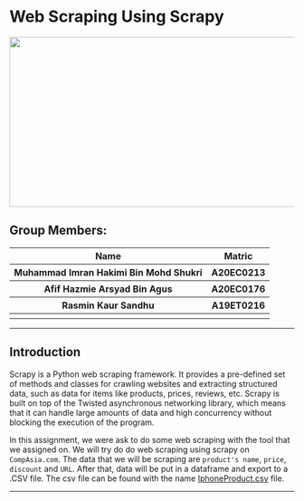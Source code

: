 # **Web Scraping Using Scrapy**
<img src="https://github.com/drshahizan/python-web/blob/main/scrapy/BigMac/1_7KVe2szj1rjt1_Jlmdznkw.png"  width="1000" height="300">

## Group Members:
<table>
  <tr>
    <th>Name</th>
    <th>Matric</th>
  </tr>
  <tr>
    <th>Muhammad Imran Hakimi Bin Mohd Shukri</th>
    <th>A20EC0213</th>
  </tr>
  <tr>
    <th>Afif Hazmie Arsyad Bin Agus</th>
    <th>A20EC0176</th>
  </tr>
    <tr>
    <th>Rasmin Kaur Sandhu</th>
    <th>A19ET0216</th>
  </tr>
    <tr>
    <th></th>
    <th></th>
  </tr>
</table> 

---
**Introduction**
---
Scrapy is a Python web scraping framework. It provides a pre-defined set of methods and classes for crawling websites and extracting structured data, such as data for items like products, prices, reviews, etc. Scrapy is built on top of the Twisted asynchronous networking library, which means that it can handle large amounts of data and high concurrency without blocking the execution of the program.

In this assignment, we were ask to do some web scraping with the tool that we assigned on. We will try do do web scraping using scrapy on `CompAsia.com`. The data that we will be scraping are `product's name`, `price`, `discount` and `URL`. After that, data will be put in a dataframe and export to a .CSV file. The csv file can be found with the name [IphoneProduct.csv](https://github.com/drshahizan/python-web/blob/main/scrapy/BigMac/IphoneProduct.csv) file.

---
